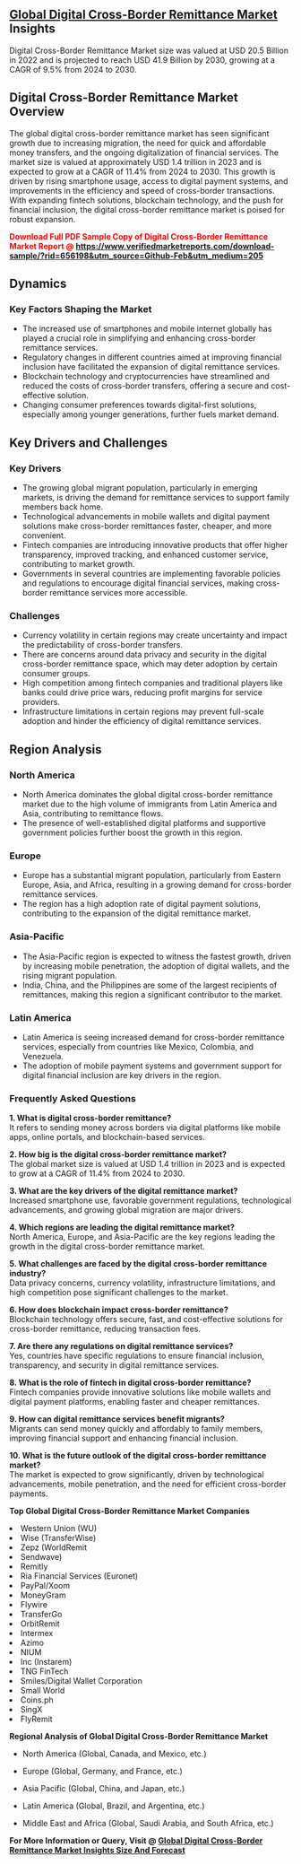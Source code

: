 <h2><a href="https://www.verifiedmarketreports.com/download-sample/?rid=656198&amp;utm_source=Github&amp;utm_medium=205" target="_blank">Global Digital Cross-Border Remittance Market</a> Insights</h2><p>Digital Cross-Border Remittance Market size was valued at USD 20.5 Billion in 2022 and is projected to reach USD 41.9 Billion by 2030, growing at a CAGR of 9.5% from 2024 to 2030.</p><p> <h2>Digital Cross-Border Remittance Market Overview</h2> <p>The global digital cross-border remittance market has seen significant growth due to increasing migration, the need for quick and affordable money transfers, and the ongoing digitalization of financial services. The market size is valued at approximately USD 1.4 trillion in 2023 and is expected to grow at a CAGR of 11.4% from 2024 to 2030. This growth is driven by rising smartphone usage, access to digital payment systems, and improvements in the efficiency and speed of cross-border transactions. With expanding fintech solutions, blockchain technology, and the push for financial inclusion, the digital cross-border remittance market is poised for robust expansion.</p> <p><strong><p><span class=""><span style="color: #ff0000;"><strong>Download Full PDF Sample Copy of Digital Cross-Border Remittance Market Report</strong> @ </span><a href="https://www.verifiedmarketreports.com/download-sample/?rid=656198&amp;utm_source=Github-Feb&amp;utm_medium=205" target="_blank">https://www.verifiedmarketreports.com/download-sample/?rid=656198&amp;utm_source=Github-Feb&amp;utm_medium=205</a></span></p></strong></p> <h2>Dynamics</h2> <h3>Key Factors Shaping the Market</h3> <ul> <li>The increased use of smartphones and mobile internet globally has played a crucial role in simplifying and enhancing cross-border remittance services.</li> <li>Regulatory changes in different countries aimed at improving financial inclusion have facilitated the expansion of digital remittance services.</li> <li>Blockchain technology and cryptocurrencies have streamlined and reduced the costs of cross-border transfers, offering a secure and cost-effective solution.</li> <li>Changing consumer preferences towards digital-first solutions, especially among younger generations, further fuels market demand.</li> </ul> <h2>Key Drivers and Challenges</h2> <h3>Key Drivers</h3> <ul> <li>The growing global migrant population, particularly in emerging markets, is driving the demand for remittance services to support family members back home.</li> <li>Technological advancements in mobile wallets and digital payment solutions make cross-border remittances faster, cheaper, and more convenient.</li> <li>Fintech companies are introducing innovative products that offer higher transparency, improved tracking, and enhanced customer service, contributing to market growth.</li> <li>Governments in several countries are implementing favorable policies and regulations to encourage digital financial services, making cross-border remittance services more accessible.</li> </ul> <h3>Challenges</h3> <ul> <li>Currency volatility in certain regions may create uncertainty and impact the predictability of cross-border transfers.</li> <li>There are concerns around data privacy and security in the digital cross-border remittance space, which may deter adoption by certain consumer groups.</li> <li>High competition among fintech companies and traditional players like banks could drive price wars, reducing profit margins for service providers.</li> <li>Infrastructure limitations in certain regions may prevent full-scale adoption and hinder the efficiency of digital remittance services.</li> </ul> <h2>Region Analysis</h2> <h3>North America</h3> <ul> <li>North America dominates the global digital cross-border remittance market due to the high volume of immigrants from Latin America and Asia, contributing to remittance flows.</li> <li>The presence of well-established digital platforms and supportive government policies further boost the growth in this region.</li> </ul> <h3>Europe</h3> <ul> <li>Europe has a substantial migrant population, particularly from Eastern Europe, Asia, and Africa, resulting in a growing demand for cross-border remittance services.</li> <li>The region has a high adoption rate of digital payment solutions, contributing to the expansion of the digital remittance market.</li> </ul> <h3>Asia-Pacific</h3> <ul> <li>The Asia-Pacific region is expected to witness the fastest growth, driven by increasing mobile penetration, the adoption of digital wallets, and the rising migrant population.</li> <li>India, China, and the Philippines are some of the largest recipients of remittances, making this region a significant contributor to the market.</li> </ul> <h3>Latin America</h3> <ul> <li>Latin America is seeing increased demand for cross-border remittance services, especially from countries like Mexico, Colombia, and Venezuela.</li> <li>The adoption of mobile payment systems and government support for digital financial inclusion are key drivers in the region.</li> </ul> <h3>Frequently Asked Questions</h3> <p><strong>1. What is digital cross-border remittance?</strong><br>It refers to sending money across borders via digital platforms like mobile apps, online portals, and blockchain-based services.</p> <p><strong>2. How big is the digital cross-border remittance market?</strong><br>The global market size is valued at USD 1.4 trillion in 2023 and is expected to grow at a CAGR of 11.4% from 2024 to 2030.</p> <p><strong>3. What are the key drivers of the digital remittance market?</strong><br>Increased smartphone use, favorable government regulations, technological advancements, and growing global migration are major drivers.</p> <p><strong>4. Which regions are leading the digital remittance market?</strong><br>North America, Europe, and Asia-Pacific are the key regions leading the growth in the digital cross-border remittance market.</p> <p><strong>5. What challenges are faced by the digital cross-border remittance industry?</strong><br>Data privacy concerns, currency volatility, infrastructure limitations, and high competition pose significant challenges to the market.</p> <p><strong>6. How does blockchain impact cross-border remittance?</strong><br>Blockchain technology offers secure, fast, and cost-effective solutions for cross-border remittance, reducing transaction fees.</p> <p><strong>7. Are there any regulations on digital remittance services?</strong><br>Yes, countries have specific regulations to ensure financial inclusion, transparency, and security in digital remittance services.</p> <p><strong>8. What is the role of fintech in digital cross-border remittance?</strong><br>Fintech companies provide innovative solutions like mobile wallets and digital payment platforms, enabling faster and cheaper remittances.</p> <p><strong>9. How can digital remittance services benefit migrants?</strong><br>Migrants can send money quickly and affordably to family members, improving financial support and enhancing financial inclusion.</p> <p><strong>10. What is the future outlook of the digital cross-border remittance market?</strong><br>The market is expected to grow significantly, driven by technological advancements, mobile penetration, and the need for efficient cross-border payments.</p> </p><p><strong>Top Global Digital Cross-Border Remittance Market Companies</strong></p><div data-test-id=""><p><li>Western Union (WU)</li><li> Wise (TransferWise)</li><li> Zepz (WorldRemit</li><li> Sendwave)</li><li> Remitly</li><li> Ria Financial Services (Euronet)</li><li> PayPal/Xoom</li><li> MoneyGram</li><li> Flywire</li><li> TransferGo</li><li> OrbitRemit</li><li> Intermex</li><li> Azimo</li><li> NIUM</li><li> Inc (Instarem)</li><li> TNG FinTech</li><li> Smiles/Digital Wallet Corporation</li><li> Small World</li><li> Coins.ph</li><li> SingX</li><li> FlyRemit</li></p><div><strong>Regional Analysis of&nbsp;Global Digital Cross-Border Remittance Market</strong></div><ul><li dir="ltr"><p dir="ltr">North America&nbsp;(Global, Canada, and Mexico, etc.)</p></li><li dir="ltr"><p dir="ltr">Europe (Global, Germany, and France, etc.)</p></li><li dir="ltr"><p dir="ltr">Asia Pacific&nbsp;(Global, China, and Japan, etc.)</p></li><li dir="ltr"><p dir="ltr">Latin America&nbsp;(Global, Brazil, and Argentina, etc.)</p></li><li dir="ltr">Middle East and Africa&nbsp;(Global, Saudi Arabia, and South Africa, etc.)</li></ul><p><strong>For More Information or Query, Visit @&nbsp;</strong><strong><a href="https://www.verifiedmarketreports.com/product/digital-cross-border-remittance-market/?utm_source=Github&amp;utm_medium=205" target="_blank">Global Digital Cross-Border Remittance Market Insights Size And Forecast</a></strong></p></div>
